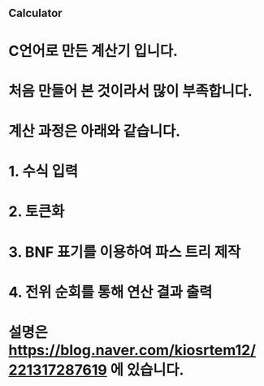 ## Calculator
# C언어로 만든 계산기 입니다.
# 처음 만들어 본 것이라서 많이 부족합니다.
# 계산 과정은 아래와 같습니다.
# 1. 수식 입력
# 2. 토큰화
# 3. BNF 표기를 이용하여 파스 트리 제작
# 4. 전위 순회를 통해 연산 결과 출력
# 설명은 https://blog.naver.com/kiosrtem12/221317287619 에 있습니다.
